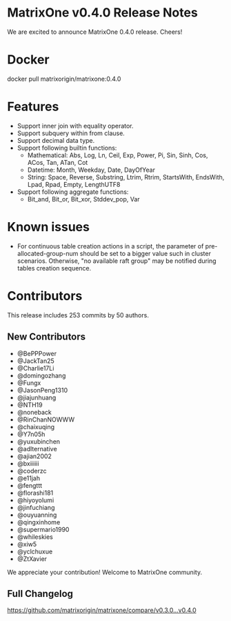 # **MatrixOne v0.4.0 Release Notes**

We are excited to announce MatrixOne 0.4.0 release. Cheers!

# Docker

docker pull matrixorigin/matrixone:0.4.0

# Features

- Support inner join with equality operator.
- Support subquery within from clause.
- Support decimal data type.
- Support following builtin functions:
    - Mathematical: Abs, Log, Ln, Ceil, Exp, Power, Pi, Sin, Sinh, Cos, ACos, Tan, ATan, Cot
    - Datetime: Month, Weekday, Date, DayOfYear
    - String: Space, Reverse, Substring, Ltrim, Rtrim, StartsWith, EndsWith, Lpad, Rpad, Empty, LengthUTF8 
- Support following aggregate functions:
    - Bit_and, Bit_or, Bit_xor, Stddev_pop, Var

# Known issues

- For continuous table creation actions in a script, the parameter of pre-allocated-group-num should be set to a bigger value such in cluster scenarios. Otherwise, "no available raft group" may be notified during tables creation sequence.

# Contributors

This release includes 253 commits by 50 authors.

## New Contributors

* @BePPPower 
* @JackTan25 
* @Charlie17Li 
* @domingozhang 
* @Fungx 
* @JasonPeng1310 
* @jiajunhuang 
* @NTH19 
* @noneback 
* @RinChanNOWWW 
* @chaixuqing 
* @Y7n05h 
* @yuxubinchen 
* @adlternative 
* @ajian2002 
* @bxiiiiii 
* @coderzc 
* @e11jah 
* @fengttt 
* @florashi181 
* @hiyoyolumi 
* @jinfuchiang 
* @ouyuanning 
* @qingxinhome 
* @supermario1990 
* @whileskies 
* @xiw5 
* @yclchuxue 
* @ZtXavier 

We appreciate your contribution! Welcome to MatrixOne community.

## Full Changelog

<https://github.com/matrixorigin/matrixone/compare/v0.3.0...v0.4.0>
